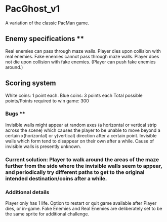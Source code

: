 # PacGhost_v1
A variation of the classic PacMan game. 

## Enemy specifications ** 
Real enemies can pass through maze walls. Player dies upon collision with real enemies.
Fake enemies cannot pass through maze walls. Player does not die upon collision with fake enemies. (Player can push fake enemies around.)

## Scoring system
White coins: 1 point each. 
Blue coins: 3 points each
Total possible points/Points required to win game: 300

### Bugs **
Invisible walls might appear at random axes (a horizontal or vertical strip across the scene) which causes the player to be unable to move beyond a certain x(horizontal) or y(vertical) direction after a certain point. 
Invisible walls which form tend to disappear on their own after a while. 
Cause of invisible walls is presently unknown. 
### Current solution: Player to walk around the areas of the maze further from the side where the invisible walls seem to appear, and periodically try different paths to get to the original intended destination/coins after a while.


### Additional details
Player only has 1 life.
Option to restart or quit game available after Player dies, or in-game.
Fake Enemies and Real Enemies are deliberately set to be the same sprite for additional challenge.
